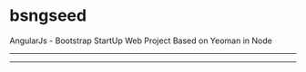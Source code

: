 bsngseed
========

AngularJs - Bootstrap StartUp Web Project Based on Yeoman in Node

------------------------------------------------

-------------------------------------------------------

